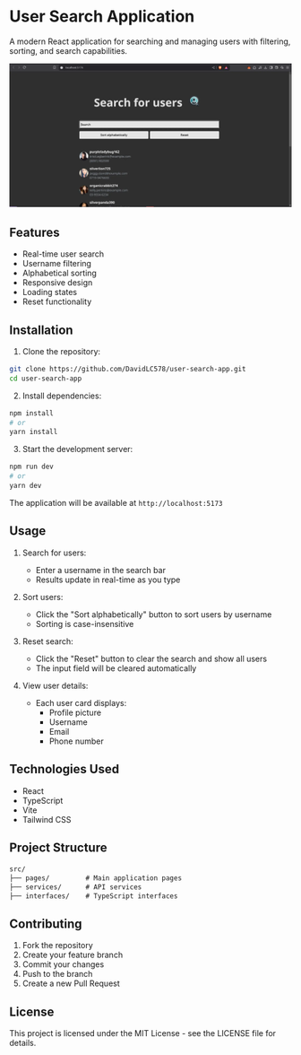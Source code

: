 # User Search Application

A modern React application for searching and managing users with filtering, sorting, and search capabilities.

![User Search Interface](./public/finduser.webp)

## Features

- Real-time user search
- Username filtering
- Alphabetical sorting
- Responsive design
- Loading states
- Reset functionality

## Installation

1. Clone the repository:
```bash
git clone https://github.com/DavidLC578/user-search-app.git 
cd user-search-app
```

2. Install dependencies:
```bash
npm install
# or
yarn install
```

3. Start the development server:
```bash
npm run dev
# or
yarn dev
```

The application will be available at `http://localhost:5173`

## Usage

1. Search for users:
   - Enter a username in the search bar
   - Results update in real-time as you type

2. Sort users:
   - Click the "Sort alphabetically" button to sort users by username
   - Sorting is case-insensitive

3. Reset search:
   - Click the "Reset" button to clear the search and show all users
   - The input field will be cleared automatically

4. View user details:
   - Each user card displays:
     - Profile picture
     - Username
     - Email
     - Phone number

## Technologies Used

- React
- TypeScript
- Vite
- Tailwind CSS

## Project Structure

```
src/
├── pages/         # Main application pages
├── services/      # API services
├── interfaces/    # TypeScript interfaces
```

## Contributing

1. Fork the repository
2. Create your feature branch
3. Commit your changes
4. Push to the branch
5. Create a new Pull Request

## License

This project is licensed under the MIT License - see the LICENSE file for details.
